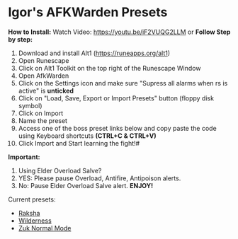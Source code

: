 # Igor's AFKWarden Presets

**How to Install:**
Watch Video: https://youtu.be/iF2VUQG2LLM
or
**Follow Step by step:**
1. Download and install Alt1 (https://runeapps.org/alt1)
2. Open Runescape
3. Click on Alt1 Toolkit on the top right of the Runescape Window
4. Open AfkWarden
5. Click on the Settings icon and make sure "Supress all alarms when rs is active" is **unticked**
6. Click on "Load, Save, Export or Import Presets" button (floppy disk symbol)
7. Click on Import
8. Name the preset
9. Access one of the boss preset links below and copy paste the code using Keyboard shortcuts **(CTRL+C & CTRL+V)**
10. Click Import and Start learning the fight!#

**Important:**
1. Using Elder Overload Salve?
 1. YES: Please pause Overload, Antifire, Antipoison alerts.
 2. No: Pause Elder Overload Salve alert.
**ENJOY!**

Current presets:

- [Raksha](https://raw.githubusercontent.com/igorscc/afkwarden-presets/master/raksha.json)
- [Wilderness](https://raw.githubusercontent.com/igorscc/afkwarden-presets/master/wilderness.json)
- [Zuk Normal Mode](https://raw.githubusercontent.com/igorscc/afkwarden-presets/master/zuk-nm-rsguy.json)
